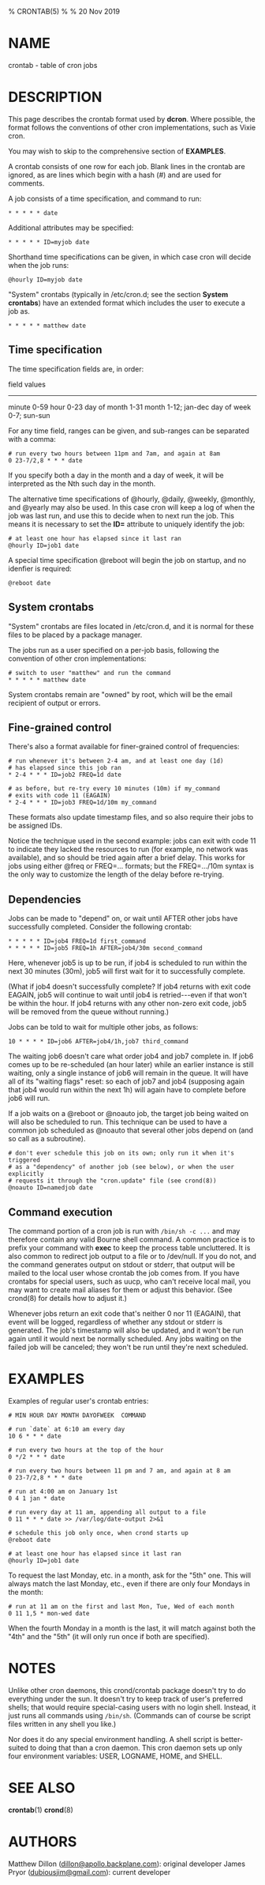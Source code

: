 % CRONTAB(5)
%
% 20 Nov 2019

NAME
====
crontab - table of cron jobs

DESCRIPTION
===========

This page describes the crontab format used by **dcron**. Where
possible, the format follows the conventions of other cron
implementations, such as Vixie cron.

You may wish to skip to the comprehensive section of **EXAMPLES**.

A crontab consists of one row for each job. Blank lines in the crontab
are ignored, as are lines which begin with a hash (#) and are used for
comments.

A job consists of a time specification, and command to run:

	* * * * * date

Additional attributes may be specified:

	* * * * * ID=myjob date

Shorthand time specifications can be given, in which case cron will
decide when the job runs:

	@hourly ID=myjob date

"System" crontabs (typically in /etc/cron.d; see the section **System
crontabs**) have an extended format which includes the user to execute
a job as.

	* * * * * matthew date

Time specification
------------------

The time specification fields are, in order:

field           values
------          -------
minute          0-59
hour            0-23
day of month    1-31
month           1-12; jan-dec
day of week     0-7; sun-sun

For any time field, ranges can be given, and sub-ranges can be
separated with a comma:

	# run every two hours between 11pm and 7am, and again at 8am
	0 23-7/2,8 * * * date

If you specify both a day in the month and a day of week, it will be
interpreted as the Nth such day in the month.

The alternative time specifications of @hourly, @daily, @weekly,
@monthly, and @yearly may also be used. In this case cron will keep a
log of when the job was last run, and use this to decide when to next
run the job. This means it is necessary to set the **ID=** attribute
to uniquely identify the job:

	# at least one hour has elapsed since it last ran
	@hourly ID=job1 date

A special time specification @reboot will begin the job on startup,
and no idenfier is required:

	@reboot date

System crontabs
---------------

"System" crontabs are files located in /etc/cron.d, and it is normal
for these files to be placed by a package manager.

The jobs run as a user specified on a per-job basis, following the
convention of other cron implementations:

	# switch to user "matthew" and run the command
	* * * * * matthew date

System crontabs remain are "owned" by root, which will be the email
recipient of output or errors.

Fine-grained control
--------------------

There's also a format available for finer-grained control of frequencies:

	# run whenever it's between 2-4 am, and at least one day (1d)
	# has elapsed since this job ran
	* 2-4 * * * ID=job2 FREQ=1d date

	# as before, but re-try every 10 minutes (10m) if my_command
	# exits with code 11 (EAGAIN)
	* 2-4 * * * ID=job3 FREQ=1d/10m my_command

These formats also update timestamp files, and so also require their jobs to be assigned
IDs.

Notice the technique used in the second example: jobs can exit with code 11 to
indicate they lacked the resources to run (for example, no network was
available), and so should be tried again after a brief delay. This works for
jobs using either @freq or FREQ=... formats; but the FREQ=.../10m syntax is the
only way to customize the length of the delay before re-trying.

Dependencies
------------

Jobs can be made to "depend" on, or wait until AFTER other jobs have
successfully completed. Consider the following crontab:

	* * * * * ID=job4 FREQ=1d first_command
	* * * * * ID=job5 FREQ=1h AFTER=job4/30m second_command

Here, whenever job5 is up to be run, if job4 is scheduled to run within the
next 30 minutes (30m), job5 will first wait for it to successfully complete.

(What if job4 doesn't successfully complete? If job4 returns with exit code
EAGAIN, job5 will continue to wait until job4 is retried---even if that won't
be within the hour. If job4 returns with any other non-zero exit code, job5
will be removed from the queue without running.)

Jobs can be told to wait for multiple other jobs, as follows:

	10 * * * * ID=job6 AFTER=job4/1h,job7 third_command

The waiting job6 doesn't care what order job4 and job7 complete in. If job6 comes
up to be re-scheduled (an hour later) while an earlier instance is still waiting, only a
single instance of job6 will remain in the queue. It will have all of its
"waiting flags" reset: so each of job7 and job4 (supposing again that job4 would run within the
next 1h) will again have to complete before job6 will run.

If a job waits on a @reboot or @noauto job, the target job being waited on will
also be scheduled to run. This technique can be used to have a common job scheduled as @noauto
that several other jobs depend on (and so call as a subroutine).

	# don't ever schedule this job on its own; only run it when it's triggered
	# as a "dependency" of another job (see below), or when the user explicitly
	# requests it through the "cron.update" file (see crond(8))
	@noauto ID=namedjob date

Command execution
-----------------

The command portion of a cron job is run with `/bin/sh -c ...` and may
therefore contain any valid Bourne shell command. A common practice is to
prefix your command with **exec** to keep the process table uncluttered. It is
also common to redirect job output to a file or to /dev/null. If you do not,
and the command generates output on stdout or stderr, that output will be
mailed to the local user whose crontab the job comes from. If you have crontabs
for special users, such as uucp, who can't receive local mail, you may want to
create mail aliases for them or adjust this behavior. (See crond(8) for details
how to adjust it.)

Whenever jobs return an exit code that's neither 0 nor 11 (EAGAIN), that event
will be logged, regardless of whether any stdout or stderr is generated. The job's
timestamp will also be updated, and it won't be run again until it would next
be normally scheduled. Any jobs waiting on the failed job will be canceled; they
won't be run until they're next scheduled.

EXAMPLES
========

Examples of regular user's crontab entries:

	# MIN HOUR DAY MONTH DAYOFWEEK	COMMAND

	# run `date` at 6:10 am every day
	10 6 * * * date

	# run every two hours at the top of the hour
	0 */2 * * * date

	# run every two hours between 11 pm and 7 am, and again at 8 am
	0 23-7/2,8 * * * date

	# run at 4:00 am on January 1st
	0 4 1 jan * date

	# run every day at 11 am, appending all output to a file
	0 11 * * * date >> /var/log/date-output 2>&1

	# schedule this job only once, when crond starts up
	@reboot date

	# at least one hour has elapsed since it last ran
	@hourly ID=job1 date

To request the last Monday, etc. in a month, ask for the "5th"
one. This will always match the last Monday, etc., even if there are
only four Mondays in the month:

	# run at 11 am on the first and last Mon, Tue, Wed of each month
	0 11 1,5 * mon-wed date

When the fourth Monday in a month is the last, it will match against
both the "4th" and the "5th" (it will only run once if both are
specified).

NOTES
=====
Unlike other cron daemons, this crond/crontab package doesn't try to do
everything under the sun. It doesn't try to keep track of user's preferred
shells; that would require special-casing users with no login shell. Instead,
it just runs all commands using `/bin/sh`. (Commands can of course be script
files written in any shell you like.)

Nor does it do any special environment handling. A shell script is
better-suited to doing that than a cron daemon. This cron daemon sets up only
four environment variables: USER, LOGNAME, HOME, and SHELL.

SEE ALSO
========
**crontab**(1)
**crond**(8)

AUTHORS
=======
Matthew Dillon (dillon@apollo.backplane.com): original developer
James Pryor (dubiousjim@gmail.com): current developer
